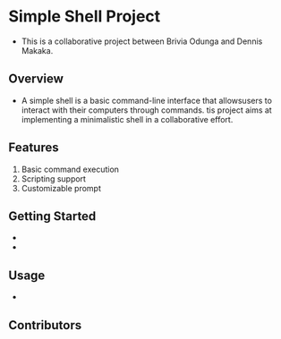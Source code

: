 # Simple Shell Project

- This is a collaborative project between Brivia Odunga and Dennis Makaka.

## Overview

- A simple shell is a basic command-line interface that allowsusers to interact with their computers through commands. tis project aims at implementing a minimalistic shell in a collaborative effort.

## Features

1. Basic command execution
2. Scripting support
3. Customizable prompt

## Getting Started

-
-
## Usage

-

## Contributors
